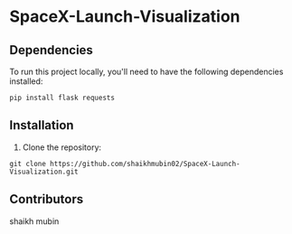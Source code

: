 # SpaceX-Launch-Visualization

## Dependencies

To run this project locally, you'll need to have the following dependencies installed:

```base
pip install flask requests
```

## Installation

1. Clone the repository: 

```base
git clone https://github.com/shaikhmubin02/SpaceX-Launch-Visualization.git
```

## Contributors

shaikh mubin